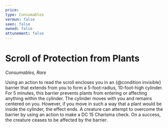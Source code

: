 ```yaml
---
price: 
type: Consumables
vermun: false
seen: false
owned: false
attunement: false
---
```

# Scroll of Protection from Plants

*Consumables, Rare*

Using an action to read the scroll encloses you in an {@condition invisible} barrier that extends from you to form a 5-foot-radius, 10-foot-high cylinder. For 5 minutes, this barrier prevents plants from entering or affecting anything within the cylinder. The cylinder moves with you and remains centered on you. However, if you move in such a way that a plant would be inside the cylinder, the effect ends. A creature can attempt to overcome the barrier by using an action to make a DC 15 Charisma check. On a success, the creature ceases to be affected by the barrier.